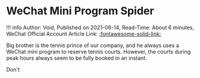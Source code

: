 # WeChat Mini Program Spider

!!! info
    Author: Void, Published on 2021-06-14, Read-Time: About 6 minutes, WeChat Official Account Article Link: [:fontawesome-solid-link:](https://mp.weixin.qq.com/s/PBHXRCzPUKyRLYSOkkZmLw)

Big brother is the tennis prince of our company, and he always uses a WeChat mini program to reserve tennis courts. However, the courts during peak hours always seem to be fully booked in an instant.

Don't